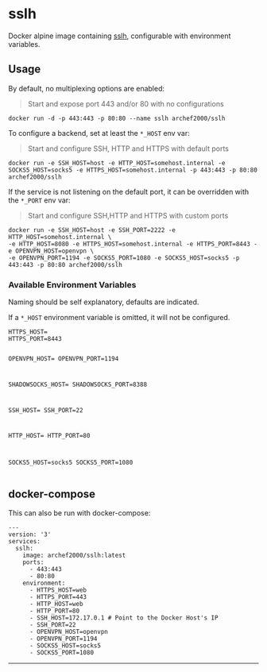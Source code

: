 # sslh
<p>Docker alpine image containing <a href="https://github.com/yrutschle/sslh">sslh</a>, configurable with environment variables.</p>
<h2>Usage</h2>
<p>By default, no multiplexing options are enabled:</p>
<blockquote>
<p>Start and expose port 443 and/or 80 with no configurations</p>
</blockquote>
<pre><code class="language-bash">docker run -d -p 443:443 -p 80:80 --name sslh archef2000/sslh</code></pre>
<p>To configure a backend, set at least the <code>*_HOST</code> env var:</p>
<blockquote>
<p>Start and configure SSH, HTTP and HTTPS with default ports</p>
</blockquote>
<pre><code class="language-bash">docker run -e SSH_HOST=host -e HTTP_HOST=somehost.internal -e SOCKS5_HOST=socks5 -e HTTPS_HOST=somehost.internal -p 443:443 -p 80:80 archef2000/sslh</code></pre>
<p>If the service is not listening on the default port, it can be overridden with the <code>*_PORT</code> env var:</p>
<blockquote>
<p>Start and configure SSH,HTTP and HTTPS with custom ports</p>
</blockquote>
<pre><code class="language-bash">docker run -e SSH_HOST=host -e SSH_PORT=2222 -e HTTP_HOST=somehost.internal \
-e HTTP_HOST=8080 -e HTTPS_HOST=somehost.internal -e HTTPS_PORT=8443 -e OPENVPN_HOST=openvpn \
-e OPENVPN_PORT=1194 -e SOCKS5_PORT=1080 -e SOCKS5_HOST=socks5 -p 443:443 -p 80:80 archef2000/sslh</code></pre>
<h3>Available Environment Variables</h3>
<p>Naming should be self explanatory, defaults are indicated.</p>
<p>If a <code>*_HOST</code> environment variable is omitted, it will not be configured.</p>
<pre><code class="language-bash">HTTPS_HOST=
HTTPS_PORT=8443

OPENVPN_HOST=
OPENVPN_PORT=1194

SHADOWSOCKS_HOST=
SHADOWSOCKS_PORT=8388

SSH_HOST=
SSH_PORT=22

HTTP_HOST= 
HTTP_PORT=80

SOCKS5_HOST=socks5
 SOCKS5_PORT=1080
</code></pre>
<h2>docker-compose</h2>
<p>This can also be run with docker-compose:</p>
<pre><code class="language-yaml">---
version: '3'
services:
  sslh:
    image: archef2000/sslh:latest
    ports:
      - 443:443
      - 80:80
    environment:
      - HTTPS_HOST=web
      - HTTPS_PORT=443
      - HTTP_HOST=web
      - HTTP_PORT=80
      - SSH_HOST=172.17.0.1 # Point to the Docker Host's IP
      - SSH_PORT=22
      - OPENVPN_HOST=openvpn
      - OPENVPN_PORT=1194
      - SOCKS5_HOST=socks5
      - SOCKS5_PORT=1080
</code></pre>
<hr>
